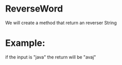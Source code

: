 # ReverseWord
We will create a method that return an reverser String

# Example:
if the input is "java" the return will be "avaj"
